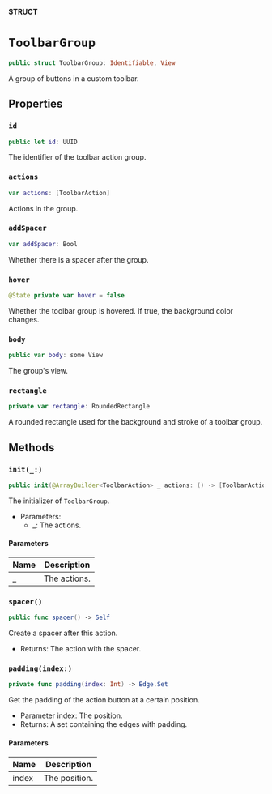 **STRUCT**

# `ToolbarGroup`

```swift
public struct ToolbarGroup: Identifiable, View
```

A group of buttons in a custom toolbar.

## Properties
### `id`

```swift
public let id: UUID
```

The identifier of the toolbar action group.

### `actions`

```swift
var actions: [ToolbarAction]
```

Actions  in the group.

### `addSpacer`

```swift
var addSpacer: Bool
```

Whether there is a spacer after the group.

### `hover`

```swift
@State private var hover = false
```

Whether the toolbar group is hovered. If true, the background color changes.

### `body`

```swift
public var body: some View
```

The group's view.

### `rectangle`

```swift
private var rectangle: RoundedRectangle
```

A rounded rectangle used for the background and stroke of a toolbar group.

## Methods
### `init(_:)`

```swift
public init(@ArrayBuilder<ToolbarAction> _ actions: () -> [ToolbarAction])
```

The initializer of ``ToolbarGroup``.
- Parameters:
  - _: The actions.

#### Parameters

| Name | Description |
| ---- | ----------- |
| _ | The actions. |

### `spacer()`

```swift
public func spacer() -> Self
```

Create a spacer after this action.
- Returns: The action with the spacer.

### `padding(index:)`

```swift
private func padding(index: Int) -> Edge.Set
```

Get the padding of the action button at a certain position.
- Parameter index: The position.
- Returns: A set containing the edges with padding.

#### Parameters

| Name | Description |
| ---- | ----------- |
| index | The position. |